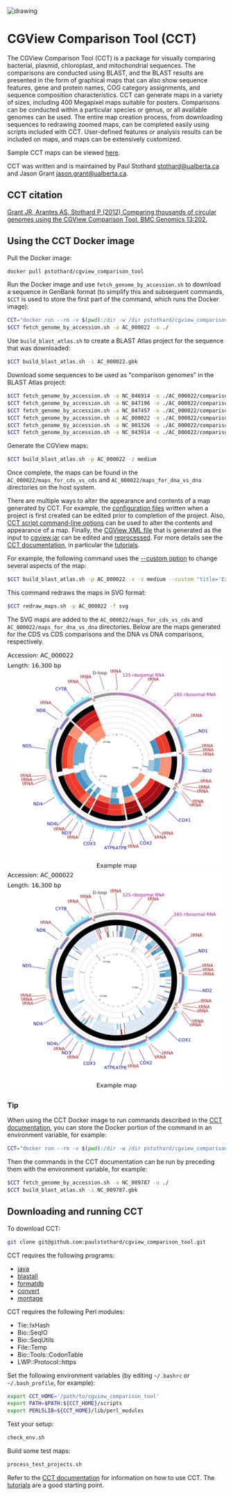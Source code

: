 <img src="sample1.png" alt="drawing" width="200"/>

# CGView Comparison Tool (CCT)
The CGView Comparison Tool (CCT) is a package for visually comparing bacterial, plasmid, chloroplast, and mitochondrial sequences. The comparisons are conducted using BLAST, and the BLAST results are presented in the form of graphical maps that can also show sequence features, gene and protein names, COG category assignments, and sequence composition characteristics. CCT can generate maps in a variety of sizes, including 400 Megapixel maps suitable for posters. Comparisons can be conducted within a particular species or genus, or all available genomes can be used. The entire map creation process, from downloading sequences to redrawing zoomed maps, can be completed easily using scripts included with CCT. User-defined features or analysis results can be included on maps, and maps can be extensively customized.

Sample CCT maps can be viewed [here](https://paulstothard.github.io/cgview_comparison_tool/index.html).

CCT was written and is maintained by Paul Stothard <stothard@ualberta.ca> and Jason Grant <jason.grant@ualberta.ca>.

## CCT citation

[Grant JR, Arantes AS, Stothard P (2012) Comparing thousands of circular genomes using the CGView Comparison Tool. BMC Genomics 13:202.](https://pubmed.ncbi.nlm.nih.gov/22621371/)

## Using the CCT Docker image

Pull the Docker image:

```bash
docker pull pstothard/cgview_comparison_tool
```

Run the Docker image and use `fetch_genome_by_accession.sh` to download a sequence in GenBank format (to simplify this and subsequent commands, `$CCT` is used to store the first part of the command, which runs the Docker image):

```bash
CCT="docker run --rm -v $(pwd):/dir -w /dir pstothard/cgview_comparison_tool"
$CCT fetch_genome_by_accession.sh -a AC_000022 -o ./
```

Use `build_blast_atlas.sh` to create a BLAST Atlas project for the sequence that was downloaded:

```bash
$CCT build_blast_atlas.sh -i AC_000022.gbk
```

Download some sequences to be used as "comparison genomes" in the BLAST Atlas project:

```bash
$CCT fetch_genome_by_accession.sh -a NC_046914 -o ./AC_000022/comparison_genomes
$CCT fetch_genome_by_accession.sh -a NC_047196 -o ./AC_000022/comparison_genomes
$CCT fetch_genome_by_accession.sh -a NC_047457 -o ./AC_000022/comparison_genomes
$CCT fetch_genome_by_accession.sh -a AC_000022 -o ./AC_000022/comparison_genomes
$CCT fetch_genome_by_accession.sh -a NC_001326 -o ./AC_000022/comparison_genomes
$CCT fetch_genome_by_accession.sh -a NC_043914 -o ./AC_000022/comparison_genomes
```

Generate the CGView maps:

```bash
$CCT build_blast_atlas.sh -p AC_000022 -z medium
```

Once complete, the maps can be found in the `AC_000022/maps_for_cds_vs_cds` and `AC_000022/maps_for_dna_vs_dna` directories on the host system.

There are multiple ways to alter the appearance and contents of a map generated by CCT. For example, the [configuration files](https://paulstothard.github.io/cgview_comparison_tool/creating_maps.html#controlling-content) written when a project is first created can be edited prior to completion of the project. Also, [CCT script command-line options](https://paulstothard.github.io/cgview_comparison_tool/commands.html) can be used to alter the contents and appearance of a map. Finally, the [CGView XML file](https://paulstothard.github.io/cgview/xml_overview.html) that is generated as the input to [cgview.jar](https://github.com/paulstothard/cgview) can be edited and [reprocessed](https://paulstothard.github.io/cgview_comparison_tool/commands.html##redraw_maps). For more details see the [CCT documentation](https://paulstothard.github.io/cgview_comparison_tool/index.html), in particular the [tutorials](https://paulstothard.github.io/cgview_comparison_tool/tutorials.html).

For example, the following command uses the [--custom option](https://paulstothard.github.io/cgview_comparison_tool/customization_keys.html) to change several aspects of the map:

```bash
$CCT build_blast_atlas.sh -p AC_000022 -x -z medium --custom "title='Example map' global_label=T legend=F use_opacity=F backboneRadius=900 labelFontSize=60 borderColor=white width=3000 height=3000"
```

This command redraws the maps in SVG format:

```bash
$CCT redraw_maps.sh -p AC_000022 -f svg
```

The SVG maps are added to the `AC_000022/maps_for_cds_vs_cds` and `AC_000022/maps_for_dna_vs_dna` directories. Below are the maps generated for the CDS vs CDS comparisons and the DNA vs DNA comparisons, respectively.

![CGView map](sample1.svg)
![CGView map](sample2.svg)

### Tip

When using the CCT Docker image to run commands described in the [CCT documentation](https://paulstothard.github.io/cgview_comparison_tool/index.html), you can store the Docker portion of the command in an environment variable, for example:

```bash
CCT="docker run --rm -v $(pwd):/dir -w /dir pstothard/cgview_comparison_tool"
```

Then the commands in the CCT documentation can be run by preceding them with the environment variable, for example:

```bash
$CCT fetch_genome_by_accession.sh -a NC_009787 -o ./
$CCT build_blast_atlas.sh -i NC_009787.gbk
```

## Downloading and running CCT

To download CCT:

```bash
git clone git@github.com:paulstothard/cgview_comparison_tool.git
```

CCT requires the following programs:

* [java](https://openjdk.java.net)
* [blastall](https://ftp.ncbi.nlm.nih.gov/blast/executables/legacy.NOTSUPPORTED/)
* [formatdb](https://ftp.ncbi.nlm.nih.gov/blast/executables/legacy.NOTSUPPORTED/)
* [convert](https://imagemagick.org/)
* [montage](https://imagemagick.org/)

CCT requires the following Perl modules:

* Tie::IxHash
* Bio::SeqIO
* Bio::SeqUtils
* File::Temp
* Bio::Tools::CodonTable
* LWP::Protocol::https

Set the following environment variables (by editing `~/.bashrc` or `~/.bash_profile`, for example):

```bash
export CCT_HOME='/path/to/cgview_comparison_tool'
export PATH=$PATH:${CCT_HOME}/scripts
export PERL5LIB=${CCT_HOME}/lib/perl_modules
```

Test your setup:

```bash
check_env.sh
```

Build some test maps:

```bash
process_test_projects.sh
```

Refer to the [CCT documentation](https://paulstothard.github.io/cgview_comparison_tool/index.html) for information on how to use CCT. The [tutorials](https://paulstothard.github.io/cgview_comparison_tool/tutorials.html) are a good starting point.

